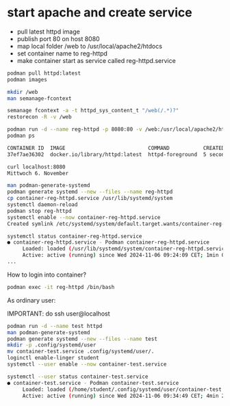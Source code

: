 # start apache and create service
  
- pull latest httpd image
- publish port 80 on host 8080
- map local folder /web to /usr/local/apache2/htdocs
- set container name to reg-httpd
- make container start as service called reg-httpd.service
  
```bash
podman pull httpd:latest
podman images

mkdir /web
man semanage-fcontext

semanage fcontext -a -t httpd_sys_content_t "/web(/.*)?"
restorecon -R -v /web

podman run -d --name reg-httpd -p 8080:80 -v /web:/usr/local/apache2/htdocs:Z httpd
podman ps 

CONTAINER ID  IMAGE                           COMMAND           CREATED        STATUS        PORTS                 NAMES
37ef7ae36302  docker.io/library/httpd:latest  httpd-foreground  5 seconds ago  Up 5 seconds  0.0.0.0:8080->80/tcp  reg-httpd

curl localhost:8080
Mittwoch 6. November

man podman-generate-systemd
podman generate systemd --new --files --name reg-httpd
cp container-reg-httpd.service /usr/lib/systemd/system
systemctl daemon-reload
podman stop reg-httpd
systemctl enable --now container-reg-httpd.service
Created symlink /etc/systemd/system/default.target.wants/container-reg-httpd.service → /usr/lib/systemd/system/container-reg-httpd.service.

systemctl status container-reg-httpd.service
● container-reg-httpd.service - Podman container-reg-httpd.service
     Loaded: loaded (/usr/lib/systemd/system/container-reg-httpd.service; enabled; preset: disabled)
     Active: active (running) since Wed 2024-11-06 09:24:09 CET; 1min 0s ago
...
```

How to login into container?

```bash
podman exec -it reg-httpd /bin/bash
```

As ordinary user:

IMPORTANT: do ssh user@localhost

```bash
podman run -d --name test httpd
man podman-generate-systemd
podman generate systemd --new --files --name test
mkdir -p .config/systemd/user
mv container-test.service .config/systemd/user/.
loginctl enable-linger student
systemctl --user enable --now container-test.service

systemctl --user status container-test.service
● container-test.service - Podman container-test.service
     Loaded: loaded (/home/student/.config/systemd/user/container-test.service; enabled; preset: disabled)
     Active: active (running) since Wed 2024-11-06 09:34:49 CET; 4min 20s ago
```